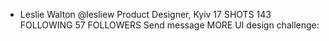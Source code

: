+ Leslie Walton @lesliew Product Designer, Kyiv 17 SHOTS 143 FOLLOWING 57 FOLLOWERS Send message MORE UI design challenge:

